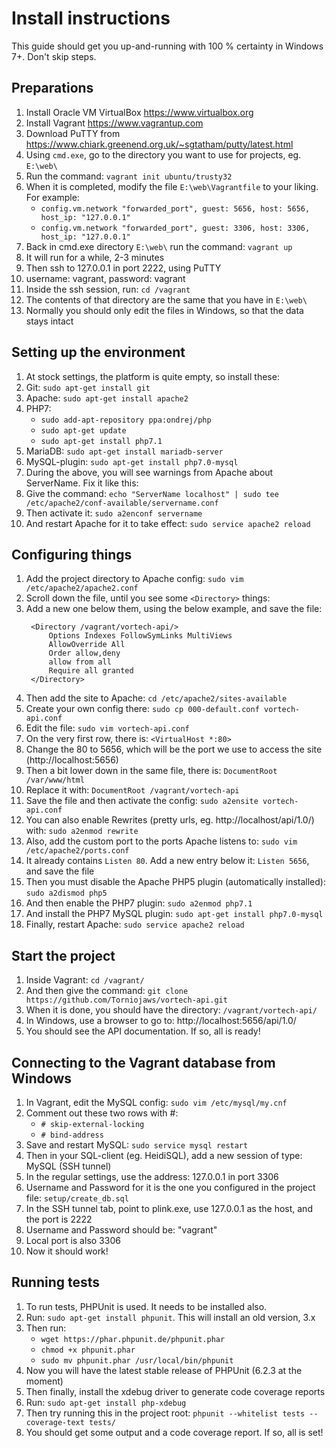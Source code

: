 # Install instructions

This guide should get you up-and-running with 100 % certainty in Windows 7+. Don't skip steps.

## Preparations

1. Install Oracle VM VirtualBox https://www.virtualbox.org
1. Install Vagrant https://www.vagrantup.com
1. Download PuTTY from https://www.chiark.greenend.org.uk/~sgtatham/putty/latest.html
1. Using ``cmd.exe``, go to the directory you want to use for projects, eg. ``E:\web\``
1. Run the command: ``vagrant init ubuntu/trusty32``
1. When it is completed, modify the file ``E:\web\Vagrantfile`` to your liking. For example:
   * ``config.vm.network "forwarded_port", guest: 5656, host: 5656, host_ip: "127.0.0.1"``
   * ``config.vm.network "forwarded_port", guest: 3306, host: 3306, host_ip: "127.0.0.1"``
1. Back in cmd.exe directory ``E:\web\`` run the command: ``vagrant up``
1. It will run for a while, 2-3 minutes
1. Then ssh to 127.0.0.1 in port 2222, using PuTTY
1. username: vagrant, password: vagrant
1. Inside the ssh session, run: ``cd /vagrant``
1. The contents of that directory are the same that you have in ``E:\web\``
1. Normally you should only edit the files in Windows, so that the data stays intact

## Setting up the environment

1. At stock settings, the platform is quite empty, so install these:
1. Git: ``sudo apt-get install git``
1. Apache: ``sudo apt-get install apache2``
1. PHP7:
   * ``sudo add-apt-repository ppa:ondrej/php``
   * ``sudo apt-get update``
   * ``sudo apt-get install php7.1``
1. MariaDB: ``sudo apt-get install mariadb-server``
1. MySQL-plugin: ``sudo apt-get install php7.0-mysql``
1. During the above, you will see warnings from Apache about ServerName. Fix it like this:
1. Give the command: ``echo "ServerName localhost" | sudo tee /etc/apache2/conf-available/servername.conf``
1. Then activate it: ``sudo a2enconf servername``
1. And restart Apache for it to take effect: ``sudo service apache2 reload``

## Configuring things

1. Add the project directory to Apache config: ``sudo vim /etc/apache2/apache2.conf``
1. Scroll down the file, until you see some ``<Directory>`` things:
1. Add a new one below them, using the below example, and save the file:
   ```
    <Directory /vagrant/vortech-api/>
        Options Indexes FollowSymLinks MultiViews
        AllowOverride All
        Order allow,deny
        allow from all
        Require all granted
    </Directory>
   ```
1. Then add the site to Apache: ``cd /etc/apache2/sites-available``
1. Create your own config there: ``sudo cp 000-default.conf vortech-api.conf``
1. Edit the file: ``sudo vim vortech-api.conf``
1. On the very first row, there is: ``<VirtualHost *:80>``
1. Change the 80 to 5656, which will be the port we use to access the site (http://localhost:5656)
1. Then a bit lower down in the same file, there is: ``DocumentRoot /var/www/html``
1. Replace it with: ``DocumentRoot /vagrant/vortech-api``
1. Save the file and then activate the config: ``sudo a2ensite vortech-api.conf``
1. You can also enable Rewrites (pretty urls, eg. http://localhost/api/1.0/) with: ``sudo a2enmod rewrite``
1. Also, add the custom port to the ports Apache listens to: ``sudo vim /etc/apache2/ports.conf``
1. It already contains ``Listen 80``. Add a new entry below it: ``Listen 5656``, and save the file
1. Then you must disable the Apache PHP5 plugin (automatically installed): ``sudo a2dismod php5``
1. And then enable the PHP7 plugin: ``sudo a2enmod php7.1``
1. And install the PHP7 MySQL plugin: ``sudo apt-get install php7.0-mysql``
1. Finally, restart Apache: ``sudo service apache2 reload``

## Start the project

1. Inside Vagrant: ``cd /vagrant/``
1. And then give the command: ``git clone https://github.com/Torniojaws/vortech-api.git``
1. When it is done, you should have the directory: ``/vagrant/vortech-api/``
1. In Windows, use a browser to go to: http://localhost:5656/api/1.0/
1. You should see the API documentation. If so, all is ready!

## Connecting to the Vagrant database from Windows

1. In Vagrant, edit the MySQL config: ``sudo vim /etc/mysql/my.cnf``
1. Comment out these two rows with #:
   * ``# skip-external-locking``
   * ``# bind-address``
1. Save and restart MySQL: ``sudo service mysql restart``
1. Then in your SQL-client (eg. HeidiSQL), add a new session of type: MySQL (SSH tunnel)
1. In the regular settings, use the address: 127.0.0.1 in port 3306
1. Username and Password for it is the one you configured in the project file: ``setup/create_db.sql``
1. In the SSH tunnel tab, point to plink.exe, use 127.0.0.1 as the host, and the port is 2222
1. Username and Password should be: "vagrant"
1. Local port is also 3306
1. Now it should work!

## Running tests

1. To run tests, PHPUnit is used. It needs to be installed also.
1. Run: ``sudo apt-get install phpunit``. This will install an old version, 3.x
1. Then run:
   * ``wget https://phar.phpunit.de/phpunit.phar``
   * ``chmod +x phpunit.phar``
   * ``sudo mv phpunit.phar /usr/local/bin/phpunit``
1. Now you will have the latest stable release of PHPUnit (6.2.3 at the moment)
1. Then finally, install the xdebug driver to generate code coverage reports
1. Run: ``sudo apt-get install php-xdebug``
1. Then try running this in the project root: ``phpunit --whitelist tests --coverage-text tests/``
1. You should get some output and a code coverage report. If so, all is set!
